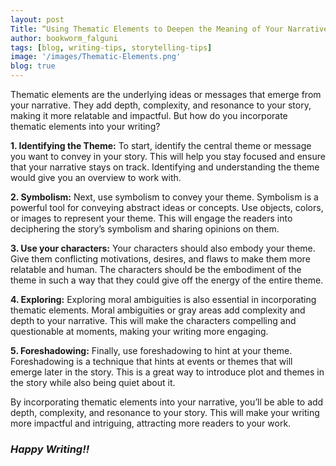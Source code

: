 ```yaml
---
layout: post
Title: “Using Thematic Elements to Deepen the Meaning of Your Narrative”
author: bookworm_falguni
tags: [blog, writing-tips, storytelling-tips]
image: '/images/Thematic-Elements.png'
blog: true
---
```

Thematic elements are the underlying ideas or messages that emerge from your narrative. They add depth, complexity, and resonance to your story, making it more relatable and impactful. But how do you incorporate thematic elements into your writing?

**1. Identifying the Theme:**
To start, identify the central theme or message you want to convey in your story. This will help you stay focused and ensure that your narrative stays on track. Identifying and understanding the theme would give you an overview to work with.

**2. Symbolism:**
Next, use symbolism to convey your theme. Symbolism is a powerful tool for conveying abstract ideas or concepts. Use objects, colors, or images to represent your theme. This will engage the readers into deciphering the story’s symbolism and sharing opinions on them.

**3. Use your characters:**
Your characters should also embody your theme. Give them conflicting motivations, desires, and flaws to make them more relatable and human. The characters should be the embodiment of the theme in such a way that they could give off the energy of the entire theme.

**4. Exploring:**
Exploring moral ambiguities is also essential in incorporating thematic elements. Moral ambiguities or gray areas add complexity and depth to your narrative. This will make the characters compelling and questionable at moments, making your writing more engaging.

**5. Foreshadowing:**
Finally, use foreshadowing to hint at your theme. Foreshadowing is a technique that hints at events or themes that will emerge later in the story. This is a great way to introduce plot and themes in the story while also being quiet about it.

By incorporating thematic elements into your narrative, you’ll be able to add depth, complexity, and resonance to your story. This will make your writing more impactful and intriguing, attracting more readers to your work.

### ***Happy Writing!!***
